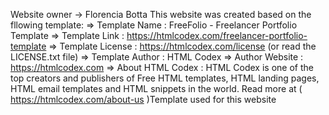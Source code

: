 Website owner -> Florencia Botta
This website was created based on the fllowing template:
  =>  Template Name    : FreeFolio - Freelancer Portfolio Template
  =>  Template Link    : https://htmlcodex.com/freelancer-portfolio-template
  =>  Template License : https://htmlcodex.com/license (or read the LICENSE.txt file)
  =>  Template Author  : HTML Codex
  =>  Author Website   : https://htmlcodex.com
  =>  About HTML Codex : HTML Codex is one of the top creators and publishers of Free HTML templates, HTML landing pages, HTML email templates and HTML snippets in the world. Read more at ( https://htmlcodex.com/about-us )Template used for this website
